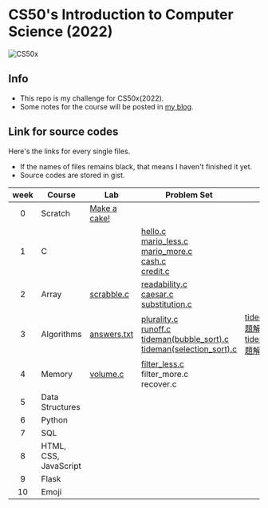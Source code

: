 # CS50's Introduction to Computer Science (2022)  
![CS50x](https://pll.harvard.edu/sites/default/files/styles/header/public/course/CS50x_pll.png?itok=jeRsZsvB)  

## Info
- This repo is my challenge for CS50x(2022).  
- Some notes for the course will be posted in [my blog](https://ritachien.github.io/tags/CS50x-2022/).  

## Link for source codes  
Here's the links for every single files.  
* If the names of files remains black, that means I haven't finished it yet.  
* Source codes are stored in gist.  
  
| week  | Course                | Lab                                                                               | Problem Set                                                                                                                                                                                                                                                                                                                                                                                                                 | Explanation                                                                                                                                             |
| :---: | --------------------- | --------------------------------------------------------------------------------- | --------------------------------------------------------------------------------------------------------------------------------------------------------------------------------------------------------------------------------------------------------------------------------------------------------------------------------------------------------------------------------------------------------------------------- | ------------------------------------------------------------------------------------------------------------------------------------------------------- |
|   0   | Scratch               | [Make a cake!](https://scratch.mit.edu/projects/682230569/)                       |                                                                                                                                                                                                                                                                                                                                                                                                                             |                                                                                                                                                         |
|   1   | C                     |                                                                                   | [hello.c](https://gist.github.com/ritachien/519c017238cd259be5258c260c098f43)<br>[mario_less.c](https://gist.github.com/ritachien/cfbbd0e373657aee64dac9d466f82238)<br>[mario_more.c](https://gist.github.com/ritachien/f315a48054c503cb6e92ea4ae89a38b2)<br>[cash.c](https://gist.github.com/ritachien/cc5ede866394632261ff784503afe0a2)<br>[credit.c](https://gist.github.com/ritachien/2c3ad127db7f7f534074a74fd8205091) |
|   2   | Array                 | [scrabble.c](https://gist.github.com/ritachien/bb7d3caa4de2a7b2d0e0589daae24ce1)  | [readability.c](https://gist.github.com/ritachien/4cb64895e1a1026a8fed0e5f2cfbf7ab)<br>[caesar.c](https://gist.github.com/ritachien/0e221b76866d917d5db52f9177b54669)<br>[substitution.c](https://gist.github.com/ritachien/fc154273742528a7cca761af6d8bc8a4)                                                                                                                                                               |                                                                                                                                                         |
|   3   | Algorithms            | [answers.txt](https://gist.github.com/ritachien/1c773292cf38a0ff360de6ce1107cf3e) | [plurality.c](https://gist.github.com/ritachien/75d96a10d0a0f2ffb5c8b0fd7cbe6792)<br>[runoff.c](https://gist.github.com/ritachien/faeecff53049d6f47c91ea87836fd2d2)<br>[tideman(bubble_sort).c](https://gist.github.com/ritachien/e7de2ceccc4b99b665cfe3bbe5336877)<br>[tideman(selection_sort).c](https://gist.github.com/ritachien/513c3f9ba938d559b4e4c106a8cb91cf)                                                      | [tideman(selection_sort) 題解](https://ritachien.github.io/posts/d7ed27d2/)<br>[tideman(bubble_sort) 題解](https://ritachien.github.io/posts/ab8ef72d/) |
|   4   | Memory                | [volume.c](https://gist.github.com/ritachien/0e8b9484f635347404c1a368f9849fe8)    | [filter_less.c](https://gist.github.com/ritachien/72eacaa0642ff4c1b4c9d935071e50fa)<br>filter_more.c<br>recover.c                                                                                                                                                                                                                                                                                                           |                                                                                                                                                         |
|   5   | Data Structures       |                                                                                   |                                                                                                                                                                                                                                                                                                                                                                                                                             |                                                                                                                                                         |
|   6   | Python                |                                                                                   |                                                                                                                                                                                                                                                                                                                                                                                                                             |                                                                                                                                                         |
|   7   | SQL                   |                                                                                   |                                                                                                                                                                                                                                                                                                                                                                                                                             |                                                                                                                                                         |
|   8   | HTML, CSS, JavaScript |                                                                                   |                                                                                                                                                                                                                                                                                                                                                                                                                             |                                                                                                                                                         |
|   9   | Flask                 |                                                                                   |                                                                                                                                                                                                                                                                                                                                                                                                                             |                                                                                                                                                         |
|  10   | Emoji                 |                                                                                   |                                                                                                                                                                                                                                                                                                                                                                                                                             |                                                                                                                                                         |

